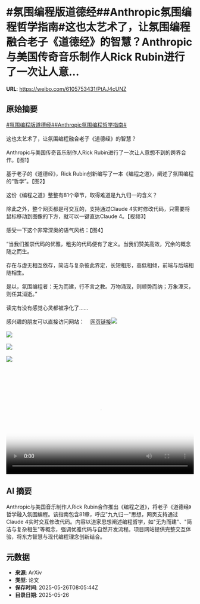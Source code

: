 # #氛围编程版道德经##Anthropic氛围编程哲学指南#这也太艺术了，让氛围编程融合老子《道德经》的智慧？Anthropic与美国传奇音乐制作人Rick Rubin进行了一次让人意...

**URL**: https://weibo.com/6105753431/PtAJ4cUNZ

## 原始摘要

<a href="https://m.weibo.cn/search?containerid=231522type%3D1%26t%3D10%26q%3D%23%E6%B0%9B%E5%9B%B4%E7%BC%96%E7%A8%8B%E7%89%88%E9%81%93%E5%BE%B7%E7%BB%8F%23&amp;extparam=%23%E6%B0%9B%E5%9B%B4%E7%BC%96%E7%A8%8B%E7%89%88%E9%81%93%E5%BE%B7%E7%BB%8F%23" data-hide=""><span class="surl-text">#氛围编程版道德经#</span></a><a href="https://m.weibo.cn/search?containerid=231522type%3D1%26t%3D10%26q%3D%23Anthropic%E6%B0%9B%E5%9B%B4%E7%BC%96%E7%A8%8B%E5%93%B2%E5%AD%A6%E6%8C%87%E5%8D%97%23&amp;extparam=%23Anthropic%E6%B0%9B%E5%9B%B4%E7%BC%96%E7%A8%8B%E5%93%B2%E5%AD%A6%E6%8C%87%E5%8D%97%23" data-hide=""><span class="surl-text">#Anthropic氛围编程哲学指南#</span></a><br><br>这也太艺术了，让氛围编程融合老子《道德经》的智慧？<br><br>Anthropic与美国传奇音乐制作人Rick Rubin进行了一次让人意想不到的跨界合作。【图1】<br><br>基于老子的《道德经》，Rick Rubin创新编写了一本《编程之道》，阐述了氛围编程的“哲学”。【图2】<br><br>这份《编程之道》整整有81个章节，取得难道是九九归一的含义？<br><br>除此之外，整个网页都是可交互的，支持通过Claude 4实时修改代码，只需要将鼠标移动到图像的下方，就可以一键直达Claude 4。【视频3】<br><br>感受一下这个非常深奥的语气风格：【图4】<br><br>“当我们推崇代码的优雅，粗劣的代码便有了定义。当我们赞美高效，冗余的概念随之而生。<br><br>存在与虚无相互依存，简洁与复杂彼此界定，长短相形，高低相倾，前端与后端相随相生。<br><br>是以，氛围编程者：无为而建，行不言之教。万物涌现，则顺势而纳；万象湮灭，则任其消逝。”<br><br>读完有没有感觉心灵都被净化了……<br><br>感兴趣的朋友可以直接访问网站：<a href="https://weibo.cn/sinaurl?u=https%3A%2F%2Fwww.thewayofcode.com%2F" data-hide=""><span class="url-icon"><img style="width: 1rem;height: 1rem" src="https://h5.sinaimg.cn/upload/2015/09/25/3/timeline_card_small_web_default.png" referrerpolicy="no-referrer"></span><span class="surl-text">网页链接</span></a><img style="" src="https://tvax3.sinaimg.cn/large/006Fd7o3gy1i1srw3mg0uj30zk0kbgvz.jpg" referrerpolicy="no-referrer"><br><br><img style="" src="https://tvax4.sinaimg.cn/large/006Fd7o3gy1i1srw55io9j30v40zkwik.jpg" referrerpolicy="no-referrer"><br><br><img style="" src="https://tvax3.sinaimg.cn/large/006Fd7o3ly1i1srx40xtkj318y0u0gme.jpg" referrerpolicy="no-referrer"><br><br><img style="" src="https://tvax1.sinaimg.cn/large/006Fd7o3gy1i1srwf18nfj30zk0i2q7a.jpg" referrerpolicy="no-referrer"><br><br><br clear="both"><div style="clear: both"></div><video controls="controls" poster="https://tvax2.sinaimg.cn/orj480/006Fd7o3ly1i1srx43ebcj318y0u0gme.jpg" style="width: 100%"><source src="https://f.video.weibocdn.com/o0/wxu4HlAClx08oxJ5yY2k010412009oD20E010.mp4?label=mp4_720p&amp;template=1076x720.25.0&amp;ori=0&amp;ps=1CwnkDw1GXwCQx&amp;Expires=1748250103&amp;ssig=MYThzsKNVq&amp;KID=unistore,video"><source src="https://f.video.weibocdn.com/o0/HHdC4bOelx08oxJ5uQGs010412004CNv0E010.mp4?label=mp4_hd&amp;template=716x480.25.0&amp;ori=0&amp;ps=1CwnkDw1GXwCQx&amp;Expires=1748250103&amp;ssig=ro1v0Fklqu&amp;KID=unistore,video"><source src="https://f.video.weibocdn.com/o0/lS0kFXHvlx08oxJ5HEQ0010412002soB0E010.mp4?label=mp4_ld&amp;template=536x360.25.0&amp;ori=0&amp;ps=1CwnkDw1GXwCQx&amp;Expires=1748250103&amp;ssig=MgUTy%2B%2Bl4i&amp;KID=unistore,video"><p>视频无法显示，请前往<a href="https://video.weibo.com/show?fid=1034%3A5170526667341848" target="_blank" rel="noopener noreferrer">微博视频</a>观看。</p></video>

## AI 摘要

Anthropic与美国音乐制作人Rick Rubin合作推出《编程之道》，将老子《道德经》哲学融入氛围编程。该指南包含81章，呼应"九九归一"思想，网页支持通过Claude 4实时交互修改代码。内容以道家思想阐述编程哲学，如"无为而建"、"简洁与复杂相生"等概念，强调优雅代码与自然开发流程。项目网站提供完整交互体验，将东方智慧与现代编程理念创新结合。

## 元数据

- **来源**: ArXiv
- **类型**: 论文
- **保存时间**: 2025-05-26T08:05:44Z
- **目录日期**: 2025-05-26
